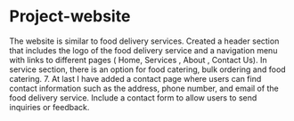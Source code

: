 # Project-website
The website is similar to food delivery services. Created a header section that includes the logo of the food delivery service and a navigation menu with links to different pages ( Home, Services , About , Contact Us). In service section, there is an option for food catering, bulk ordering and food catering. 7.	At last I have added a contact page where users can find contact information such as the address, phone number, and email of the food delivery service. Include a contact form to allow users to send inquiries or feedback.
